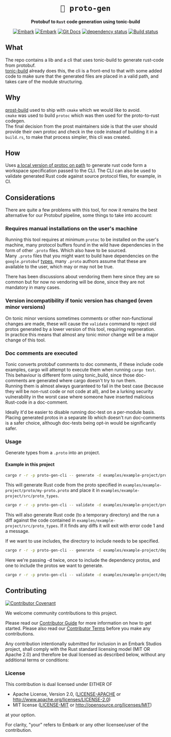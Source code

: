 <!-- Allow this file to not have a first line heading -->
<!-- markdownlint-disable-file MD041 no-emphasis-as-heading -->

<!-- inline html -->
<!-- markdownlint-disable-file MD033 -->

<div align="center">

# `🌻 proto-gen`

**Protobuf to `Rust` code generation using tonic-build**

[![Embark](https://img.shields.io/badge/embark-open%20source-blueviolet.svg)](https://embark.dev)
[![Embark](https://img.shields.io/badge/discord-ark-%237289da.svg?logo=discord)](https://discord.gg/dAuKfZS)
[![Git Docs](https://img.shields.io/badge/git%20main%20docs-published-blue)](https://embarkstudios.github.io/presser/presser/index.html)
[![dependency status](https://deps.rs/repo/github/EmbarkStudios/proto-gen/status.svg)](https://deps.rs/repo/github/EmbarkStudios/proto-gen)
[![Build status](https://github.com/EmbarkStudios/proto-gen/workflows/CI/badge.svg)](https://github.com/EmbarkStudios/proto-gen/actions)
</div>

## What
The repo contains a lib and a cli that uses tonic-build to generate rust-code from protobuf.  
[tonic-build](https://docs.rs/tonic-build/latest/tonic_build/) already does this, the cli is a front-end to 
that with some added code to make sure that the generated files are placed in a valid path, and takes care of the 
module structuring.

## Why
[prost-build](https://docs.rs/prost-build/latest/prost_build/) used to ship with `cmake` which we would like to avoid.  
`cmake` was used to build `protoc` which was then used for the proto-to-rust codegen.  
The final decision from the prost maintainers side is that the user should provide their own protoc and check in the code
instead of building it in a `build.rs`, to make that process simpler, this cli was created.  

## How
Uses [a local version of protoc on path](https://grpc.io/docs/protoc-installation/) to generate rust code form a 
workspace specification passed to the CLI. The CLI can also be used to validate generated Rust code against source 
protocol files, for example, in CI.  

## Considerations
There are quite a few problems with this tool, for now it remains the best alternative for our Protobuf pipeline, 
some things to take into account: 

### Requires manual installations on the user's machine
Running this tool requires at minimum `protoc` to be installed on the user's machine, 
many protocol buffers found in the wild have dependencies in the form of other `.proto` files. Which also 
have to be sourced.  
Many `.proto` files that you might want to build have dependencies on the `google.protobuf` 
[types](https://protobuf.dev/reference/protobuf/google.protobuf/), 
many `.proto` authors assume that these are available to the user, which may or may not be true.  

There has been discussions about vendoring them here since they are so common but for now no vendoring will be done, 
since they are not mandatory in many cases. 

### Version incompatibility if tonic version has changed (even minor versions)
On tonic minor versions sometimes comments or other non-functional changes are made, these will cause the 
`validate` command to reject old protos generated by a lower version of this tool, requiring regeneration.  
In practice this means that almost any tonic minor change will be a major change of this tool.  


### Doc comments are executed
Tonic converts protobuf comments to doc comments, if these include code examples, cargo will attempt to execute them
when running `cargo test`.  
This behaviour is different form using tonic_build, since those doc-comments are generated where cargo doesn't try 
to run them.  
Running them is almost always guaranteed to fail in the best case (because they will be non-rust code or not code at all), 
and be a lurking security vulnerability in the worst case where someone have inserted malicious Rust-code in a doc-comment.  

Ideally it'd be easier to disable running doc-test on a per-module basis. Placing generated protos in a separate lib 
which doesn't run doc-comments is a safer choice, although doc-tests being opt-in would be significantly safer.  

### Usage 
Generate types from a `.proto` into an project.  

#### Example in this project
```bash
cargo r -r -p proto-gen-cli -- generate -d examples/example-project/proto -f examples/example-project/proto/my-proto.proto -o examples/example-project/src/proto_types
```
This will generate Rust code from the proto specified in `examples/example-project/proto/my-proto.proto` and place it 
in `examples/example-project/src/proto_types`.  

```bash
cargo r -r -p proto-gen-cli -- validate -d examples/example-project/proto -f examples/example-project/proto/my-proto.proto -o examples/example-project/src/proto_types
```
This will also generate Rust code (to a temporary directory) and the run a diff against the code contained in `examples/example-project/src/proto_types`. 
If it finds any diffs it will exit with error code 1 and a message.

If we want to use includes, the directory to include needs to be specified.  

```bash 
cargo r -r -p proto-gen-cli -- generate -d examples/example-project/dep_protos -d examples/example-project/proto_with_deps -f examples/example-project/proto_with_deps/my-proto.proto -o examples/example-project/src/proto_types
```
Here we're passing -d twice, once to include the dependency protos, and one to include the protos we want to generate.  
```bash 
cargo r -r -p proto-gen-cli -- validate -d examples/example-project/dep_protos -d examples/example-project/proto_with_deps -f examples/example-project/proto_with_deps/my-proto.proto -o examples/example-project/src/proto_types
```

## Contributing

[![Contributor Covenant](https://img.shields.io/badge/contributor%20covenant-v1.4-ff69b4.svg)](CODE_OF_CONDUCT.md)

We welcome community contributions to this project.

Please read our [Contributor Guide](CONTRIBUTING.md) for more information on how to get started.
Please also read our [Contributor Terms](CONTRIBUTING.md#contributor-terms) before you make any contributions.

Any contribution intentionally submitted for inclusion in an Embark Studios project, shall comply with the Rust standard licensing model (MIT OR Apache 2.0) and therefore be dual licensed as described below, without any additional terms or conditions:

### License

This contribution is dual licensed under EITHER OF

- Apache License, Version 2.0, ([LICENSE-APACHE](LICENSE-APACHE) or <http://www.apache.org/licenses/LICENSE-2.0>)
- MIT license ([LICENSE-MIT](LICENSE-MIT) or <http://opensource.org/licenses/MIT>)

at your option.

For clarity, "your" refers to Embark or any other licensee/user of the contribution.
